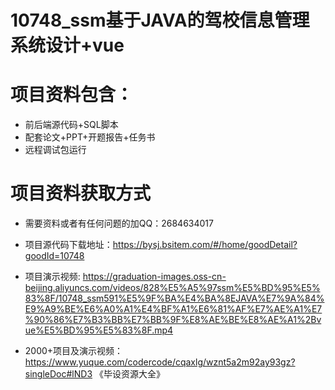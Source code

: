 # 10748_ssm基于JAVA的驾校信息管理系统设计+vue
  
# 项目资料包含：
* 前后端源代码+SQL脚本
* 配套论文+PPT+开题报告+任务书
* 远程调试包运行

# 项目资料获取方式
* 需要资料或者有任何问题的加QQ：2684634017

* 项目源代码下载地址：https://bysj.bsitem.com/#/home/goodDetail?goodId=10748

* 项目演示视频:  https://graduation-images.oss-cn-beijing.aliyuncs.com/videos/828%E5%A5%97ssm%E5%BD%95%E5%83%8F/10748_ssm591%E5%9F%BA%E4%BA%8EJAVA%E7%9A%84%E9%A9%BE%E6%A0%A1%E4%BF%A1%E6%81%AF%E7%AE%A1%E7%90%86%E7%B3%BB%E7%BB%9F%E8%AE%BE%E8%AE%A1%2Bvue%E5%BD%95%E5%83%8F.mp4


* 2000+项目及演示视频：https://www.yuque.com/codercode/cqaxlg/wznt5a2m92ay93gz?singleDoc#lND3 《毕设资源大全》




